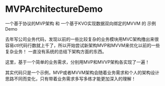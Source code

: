 # MVPArchitectureDemo

一个基于协议的MVP架构 和 一个基于KVO实现数据双向绑定的MVVM 的 示例Demo

  去年写公司业务代码，发现以前的一些比较复杂的业务模块用MVC架构撸出来很容易ctl代码行数就上千了，所以开始尝试新架构MVP和MVVM来优化以前的一些复杂业务！
一直没有系统的总结下架构方面的东西。
  
  这里，基于一个简单的业务需求，分别用MVP和MVVP架构各实现了一遍！
  
  其实代码只是一个示例，MVP或者MVVM架构会随着业务需求和个人的架构设计思路不同而变化，只有带着业务需求多写多练才能更加深入的理解！
